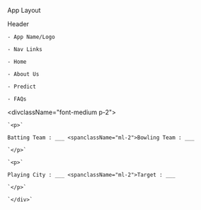 App Layout

Header

    - App Name/Logo

    - Nav Links

    - Home

    - About Us

    - Predict

    - FAQs


<divclassName="font-medium p-2">

    `<p>`

    Batting Team : ___ <spanclassName="ml-2">Bowling Team : ___

    `</p>`

    `<p>`

    Playing City : ___ <spanclassName="ml-2">Target : ___

    `</p>`

    `</div>`
